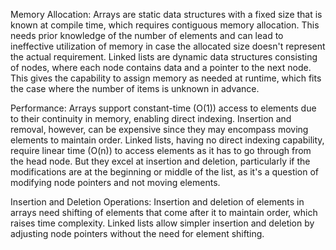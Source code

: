 Memory Allocation: Arrays are static data structures with a fixed size that is known at compile time, which requires contiguous memory allocation. This needs prior knowledge of the number of elements and can lead to ineffective utilization of memory in case the allocated size doesn't represent the actual requirement. Linked lists are dynamic data structures consisting of nodes, where each node contains data and a pointer to the next node. This gives the capability to assign memory as needed at runtime, which fits the case where the number of items is unknown in advance.

Performance: Arrays support constant-time (O(1)) access to elements due to their continuity in memory, enabling direct indexing. Insertion and removal, however, can be expensive since they may encompass moving elements to maintain order. Linked lists, having no direct indexing capability, require linear time (O(n)) to access elements as it has to go through from the head node. But they excel at insertion and deletion, particularly if the modifications are at the beginning or middle of the list, as it's a question of modifying node pointers and not moving elements.

Insertion and Deletion Operations: Insertion and deletion of elements in arrays need shifting of elements that come after it to maintain order, which raises time complexity. Linked lists allow simpler insertion and deletion by adjusting node pointers without the need for element shifting.

